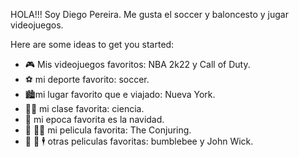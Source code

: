  
HOLA!!! Soy Diego Pereira. Me gusta el soccer y baloncesto y jugar videojuegos. 


Here are some ideas to get you started:
- 🎮 Mis videojuegos favoritos: NBA 2k22 y Call of Duty.
- ⚽ mi deporte favorito: soccer.
- 🏙️mi lugar favorito que e viajado: Nueva York.
- 🧑‍🔬 mi clase favorita: ciencia. 
- 🎄 mi epoca favorita es la navidad.
- 👻 🧟‍♂️ mi pelicula favorita: The Conjuring.
- 🤖 🔫 🕴️ otras peliculas favoritas: bumblebee y John Wick.  
